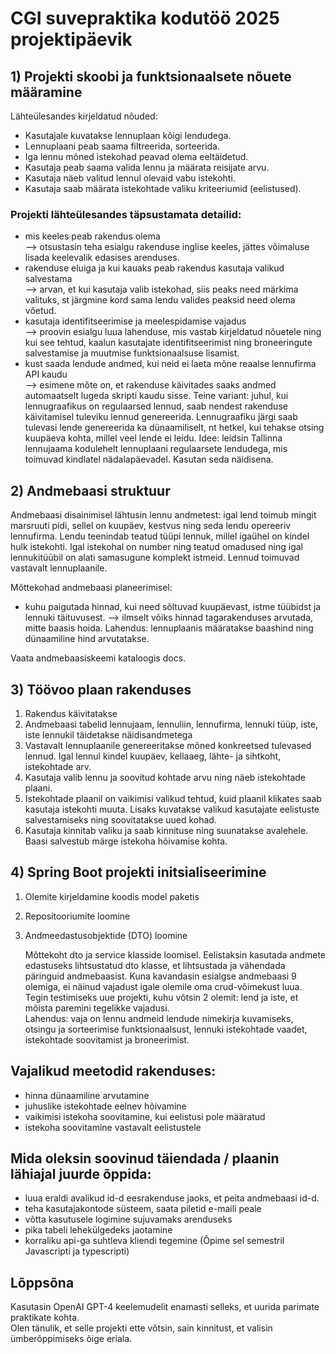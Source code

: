 # CGI suvepraktika kodutöö 2025 projektipäevik 


## 1) Projekti skoobi ja funktsionaalsete nõuete määramine

Lähteülesandes kirjeldatud nõuded:
 - Kasutajale kuvatakse lennuplaan kõigi lendudega.
 - Lennuplaani peab saama filtreerida, sorteerida.
 - Iga lennu mõned istekohad peavad olema eeltäidetud.
 - Kasutaja peab saama valida lennu ja määrata reisijate arvu.
 - Kasutaja näeb valitud lennul olevaid vabu istekohti.
 - Kasutaja saab määrata istekohtade valiku kriteeriumid (eelistused).
 

### Projekti lähteülesandes täpsustamata detailid:
 - mis keeles peab rakendus olema   
	--> otsustasin teha esialgu rakenduse inglise keeles, 
		jättes võimaluse lisada keelevalik edasises arenduses.
 - rakenduse eluiga ja kui kauaks peab rakendus kasutaja valikud salvestama  
	--> arvan, et kui kasutaja valib istekohad, siis peaks need märkima 
		valituks, st järgmine kord sama lendu valides peaksid need olema võetud. 
 - kasutaja identifitseerimise ja meelespidamise vajadus  
	--> proovin esialgu luua lahenduse, mis vastab kirjeldatud nõuetele 
		ning kui see tehtud, kaalun kasutajate identifitseerimist ning 
		broneeringute salvestamise ja muutmise funktsionaalsuse lisamist. 
 - kust saada lendude andmed, kui neid ei laeta mõne reaalse lennufirma API kaudu  
	--> esimene mõte on, et rakenduse käivitades saaks andmed automaatselt 
		lugeda skripti kaudu sisse. Teine variant: juhul, kui lennugraafikus 
		on regulaarsed lennud, saab nendest rakenduse käivitamisel tuleviku lennud genereerida.
		Lennugraafiku järgi saab tulevasi lende genereerida ka dünaamiliselt, 
		nt hetkel, kui tehakse otsing kuupäeva kohta, millel veel lende ei leidu.
		Idee: leidsin Tallinna lennujaama kodulehelt lennuplaani regulaarsete lendudega,
		mis toimuvad kindlatel nädalapäevadel. Kasutan seda näidisena. 

## 2) Andmebaasi struktuur

Andmebaasi disainimisel lähtusin lennu andmetest: igal lend toimub mingit 
marsruuti pidi, sellel on kuupäev, kestvus ning seda lendu opereeriv lennufirma.
Lendu teenindab teatud tüüpi lennuk, millel igaühel on kindel hulk istekohti. 
Igal istekohal on number ning teatud omadused ning igal lennukitüübil on 
alati samasugune komplekt istmeid. Lennud toimuvad vastavalt lennuplaanile. 

Mõttekohad andmebaasi planeerimisel: 
 - kuhu paigutada hinnad, kui need sõltuvad kuupäevast, istme tüübidst ja lennuki täituvusest.
	--> ilmselt võiks hinnad tagarakenduses arvutada, mitte baasis hoida.
		Lahendus: lennuplaanis määratakse baashind ning dünaamiline hind arvutatakse.

Vaata andmebaasiskeemi kataloogis docs.

## 3) Töövoo plaan rakenduses
1. Rakendus käivitatakse
2. Andmebaasi tabelid lennujaam, lennuliin, lennufirma, lennuki tüüp, 
    iste, iste lennukil täidetakse näidisandmetega
3. Vastavalt lennuplaanile genereeritakse mõned konkreetsed tulevased lennud. 
    Igal lennul kindel kuupäev, kellaaeg, lähte- ja sihtkoht, istekohtade arv.
4. Kasutaja valib lennu ja soovitud kohtade arvu ning näeb istekohtade plaani.
5. Istekohtade plaanil on vaikimisi valikud tehtud, kuid plaanil klikates 
    saab kasutaja istekohti muuta. Lisaks kuvatakse valikud kasutajate 
    eelistuste salvestamiseks ning soovitatakse uued kohad.
6. Kasutaja kinnitab valiku ja saab kinnituse ning suunatakse avalehele. 
    Baasi salvestub märge istekoha hõivamise kohta. 
	   
## 4) Spring Boot projekti initsialiseerimine
1. Olemite kirjeldamine koodis model paketis
2. Repositooriumite loomine
3. Andmeedastusobjektide (DTO) loomine 
	   
	Mõttekoht dto ja service klasside loomisel. Eelistaksin kasutada andmete 
	edastuseks lihtsustatud dto klasse, et lihtsustada ja vähendada päringuid
	andmebaasist. Kuna kavandasin esialgse andmebaasi 9 olemiga, ei näinud 
	vajadust igale olemile oma crud-võimekust luua. Tegin testimiseks uue 
	projekti, kuhu võtsin 2 olemit: lend ja iste, et mõista paremini tegelikke vajadusi.   
	Lahendus: vaja on lennu andmeid lendude nimekirja kuvamiseks, otsingu 
	ja sorteerimise funktsionaalsust, lennuki istekohtade vaadet,
	istekohtade soovitamist ja broneerimist.
	   
	   
## Vajalikud meetodid rakenduses:
- hinna dünaamiline arvutamine
- juhuslike istekohtade eelnev hõivamine
- vaikimisi istekoha soovitamine, kui eelistusi pole määratud
- istekoha soovitamine vastavalt eelistustele
	
	
## Mida oleksin soovinud täiendada / plaanin lähiajal juurde õppida:
- luua eraldi avalikud id-d eesrakenduse jaoks, et peita andmebaasi id-d.
- teha kasutajakontode süsteem, saata piletid e-maili peale
- võtta kasutusele logimine sujuvamaks arenduseks
- pika tabeli lehekülgedeks jaotamine
- korraliku api-ga suhtleva kliendi tegemine (Õpime sel semestril Javascripti ja typescripti)

## Lõppsõna
Kasutasin OpenAI GPT-4 keelemudelit enamasti selleks, et uurida parimate praktikate kohta.   
Olen tänulik, et selle projekti ette võtsin, sain kinnitust, et valisin ümberõppimiseks õige eriala. 
